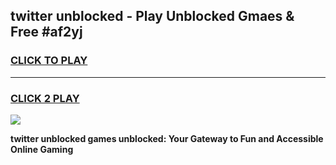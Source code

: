 
## twitter unblocked - Play Unblocked Gmaes & Free #af2yj
<h3>
<a href="https://news.freeplayer.one?title=twitter_unblocked&ref=26F">CLICK TO PLAY</a></h3>
<hr>

<h3>
<a href="https://news.freeplayer.one?title=twitter_unblocked&ref=26F">CLICK 2 PLAY</a>
  
</h3>

<a href="https://news.freeplayer.one?title=twitter_unblocked&ref=26F/"><img src="https://clearcache.store/games.png"></a>


**twitter unblocked games unblocked: Your Gateway to Fun and Accessible Online Gaming**
